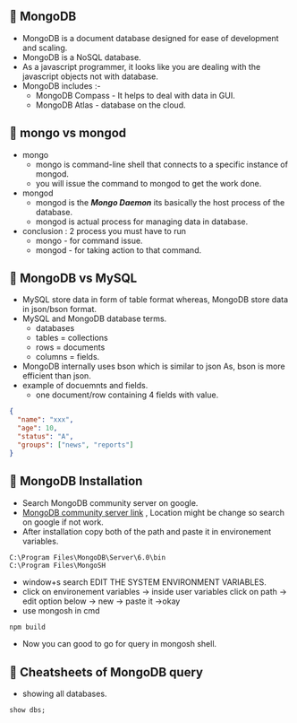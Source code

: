 ## 🚀 <b>MongoDB</b>

- MongoDB is a document database designed for ease of development and scaling.
- MongoDB is a NoSQL database.
- As a javascript programmer, it looks like you are dealing with the javascript objects not with database.
- MongoDB includes :-
  - MongoDB Compass - It helps to deal with data in GUI.
  - MongoDB Atlas - database on the cloud.

## 🚀 <b>mongo vs mongod</b>

- mongo
  - mongo is command-line shell that connects to a specific instance of mongod.
  - you will issue the command to mongod to get the work done.
- mongod
  - mongod is the <b><i> Mongo Daemon</i></b> its basically the host process of the database.
  - mongod is actual process for managing data in database.
- conclusion : 2 process you must have to run
  - mongo - for command issue.
  - mongod - for taking action to that command.

## 🚀 <b>MongoDB vs MySQL </b>

- MySQL store data in form of table format whereas, MongoDB store data in json/bson format.
- MySQL and MongoDB database terms.
  - databases
  - tables = collections
  - rows = documents
  - columns = fields.
- MongoDB internally uses bson which is similar to json As, bson is more efficient than json.
- example of docuemnts and fields.
  - one document/row containing 4 fields with value.

```json
{
  "name": "xxx",
  "age": 10,
  "status": "A",
  "groups": ["news", "reports"]
}
```

## 🚀 <b>MongoDB Installation  </b>

- Search MongoDB community server on google.
- [MongoDB community server link](https://www.mongodb.com/try/download/community) , Location might be change so search on google if not work.
- After installation copy both of the path and paste it in environement variables.
```path
C:\Program Files\MongoDB\Server\6.0\bin
C:\Program Files\MongoSH
```
- window+s  search EDIT THE SYSTEM ENVIRONMENT VARIABLES.
- click on environement variables -> inside user variables click on path -> edit option below -> new -> paste it ->okay
- use mongosh in cmd
```cmd
npm build
```
- Now you can good to go for query in mongosh shell.

## 🚀 <b>Cheatsheets of MongoDB query</b>

- showing all databases.
```
show dbs;
```
